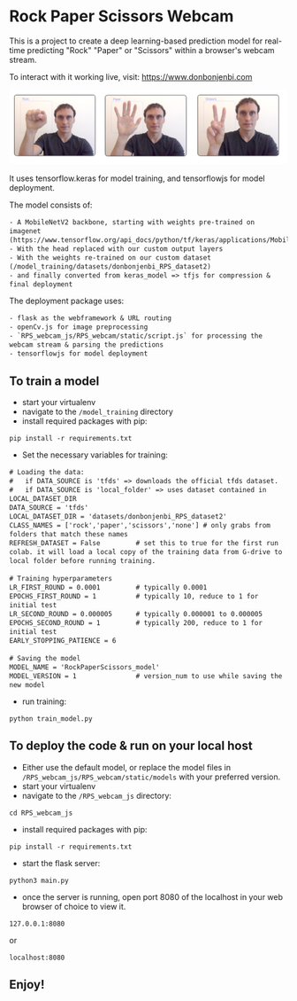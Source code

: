 
# Rock Paper Scissors Webcam
This is a project to create a deep learning-based prediction model for real-time predicting "Rock" "Paper" or "Scissors" within a browser's webcam stream.  

To interact with it working live, visit: https://www.donbonjenbi.com

![Rock Paper Scissors Example](misc/example_screenshots.png)

It uses tensorflow.keras for model training, and tensorflowjs for model deployment.  

The model consists of: 

	- A MobileNetV2 backbone, starting with weights pre-trained on imagenet (https://www.tensorflow.org/api_docs/python/tf/keras/applications/MobileNetV2)
	- With the head replaced with our custom output layers 
	- With the weights re-trained on our custom dataset (/model_training/datasets/donbonjenbi_RPS_dataset2)
	- and finally converted from keras_model => tfjs for compression & final deployment


The deployment package uses:

	- flask as the webframework & URL routing
	- openCv.js for image preprocessing
	- `RPS_webcam_js/RPS_webcam/static/script.js` for processing the webcam stream & parsing the predictions
	- tensorflowjs for model deployment



## To train a model
- start your virtualenv
- navigate to the `/model_training` directory
- install required packages with pip: 
```
pip install -r requirements.txt
```
- Set the necessary variables for training: 
```
# Loading the data:  
# 	if DATA_SOURCE is 'tfds' => downloads the official tfds dataset.  
# 	if DATA_SOURCE is 'local_folder' => uses dataset contained in LOCAL_DATASET_DIR
DATA_SOURCE = 'tfds'  
LOCAL_DATASET_DIR = 'datasets/donbonjenbi_RPS_dataset2'
CLASS_NAMES = ['rock','paper','scissors','none'] # only grabs from folders that match these names
REFRESH_DATASET = False 		# set this to true for the first run colab. it will load a local copy of the training data from G-drive to local folder before running training.  

# Training hyperparameters
LR_FIRST_ROUND = 0.0001 		# typically 0.0001
EPOCHS_FIRST_ROUND = 1 			# typically 10, reduce to 1 for initial test
LR_SECOND_ROUND = 0.000005  	# typically 0.000001 to 0.000005
EPOCHS_SECOND_ROUND = 1 		# typically 200, reduce to 1 for initial test
EARLY_STOPPING_PATIENCE = 6

# Saving the model
MODEL_NAME = 'RockPaperScissors_model' 
MODEL_VERSION = 1  				# version_num to use while saving the new model
```
- run training:
```
python train_model.py
```


## To deploy the code & run on your local host
- Either use the default model, or replace the model files in `/RPS_webcam_js/RPS_webcam/static/models` with your preferred version.  
- start your virtualenv
- navigate to the `/RPS_webcam_js` directory:  
```
cd RPS_webcam_js
```
- install required packages with pip: 
```
pip install -r requirements.txt
```
- start the flask server: 
```
python3 main.py
```
- once the server is running, open port 8080 of the localhost in your web browser of choice to view it.  
```
127.0.0.1:8080
```
or
```
localhost:8080
```

## Enjoy! 
